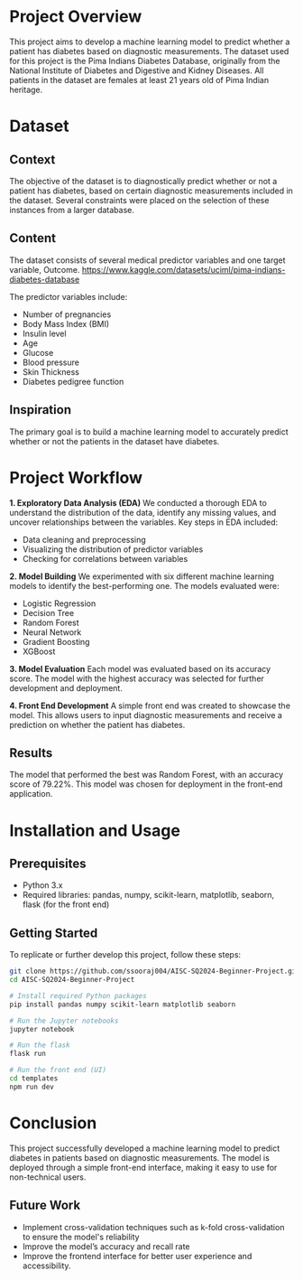 # Project Overview
This project aims to develop a machine learning model to predict whether a patient has diabetes based on diagnostic measurements. The dataset used for this project is the Pima Indians Diabetes Database, originally from the National Institute of Diabetes and Digestive and Kidney Diseases. All patients in the dataset are females at least 21 years old of Pima Indian heritage.

# Dataset
## Context
The objective of the dataset is to diagnostically predict whether or not a patient has diabetes, based on certain diagnostic measurements included in the dataset. Several constraints were placed on the selection of these instances from a larger database.

## Content
The dataset consists of several medical predictor variables and one target variable, Outcome. 
https://www.kaggle.com/datasets/uciml/pima-indians-diabetes-database 

The predictor variables include:
- Number of pregnancies
- Body Mass Index (BMI)
- Insulin level
- Age
- Glucose
- Blood pressure
- Skin Thickness
- Diabetes pedigree function

## Inspiration
The primary goal is to build a machine learning model to accurately predict whether or not the patients in the dataset have diabetes.

# Project Workflow
**1. Exploratory Data Analysis (EDA)**
We conducted a thorough EDA to understand the distribution of the data, identify any missing values, and uncover relationships between the variables. Key steps in EDA included:
- Data cleaning and preprocessing
- Visualizing the distribution of predictor variables
- Checking for correlations between variables

**2. Model Building**
We experimented with six different machine learning models to identify the best-performing one. The models evaluated were:
- Logistic Regression
- Decision Tree
- Random Forest
- Neural Network
- Gradient Boosting
- XGBoost

**3. Model Evaluation**
Each model was evaluated based on its accuracy score. The model with the highest accuracy was selected for further development and deployment.

**4. Front End Development**
A simple front end was created to showcase the model. This allows users to input diagnostic measurements and receive a prediction on whether the patient has diabetes.

## Results
The model that performed the best was Random Forest, with an accuracy score of 79.22%. This model was chosen for deployment in the front-end application.

# Installation and Usage
## Prerequisites
- Python 3.x
- Required libraries: pandas, numpy, scikit-learn, matplotlib, seaborn, flask (for the front end)

## Getting Started
To replicate or further develop this project, follow these steps:
```bash
git clone https://github.com/ssooraj004/AISC-SQ2024-Beginner-Project.git
cd AISC-SQ2024-Beginner-Project

# Install required Python packages
pip install pandas numpy scikit-learn matplotlib seaborn

# Run the Jupyter notebooks
jupyter notebook

# Run the flask
flask run

# Run the front end (UI)
cd templates
npm run dev
```

# Conclusion
This project successfully developed a machine learning model to predict diabetes in patients based on diagnostic measurements. The model is deployed through a simple front-end interface, making it easy to use for non-technical users.

## Future Work
- Implement cross-validation techniques such as k-fold cross-validation to ensure the model's reliability
- Improve the model’s accuracy and recall rate
- Improve the frontend interface for better user experience and accessibility.
